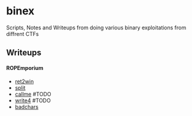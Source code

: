 # binex
Scripts, Notes and Writeups from doing various binary exploitations from diffrent CTFs

## Writeups

#### ROPEmporium
- [ret2win](ROPemporium/0-ret2win)
- [split](ROPemporium/1-split)
- [callme](ROPemporium/2-callme) #TODO
- [write4](ROPemporium/3-write4) #TODO
- [badchars](ROPemporium/4-badchars)
